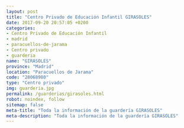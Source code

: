 ```yaml
---
layout: post
title: "Centro Privado de Educación Infantil GIRASOLES"
date: 2017-09-20 20:57:05 +0200
categories:
- Centro Privado de Educación Infantil
- madrid
- paracuellos-de-jarama
- Centro privado
- guarderia
name: "GIRASOLES"
province: "Madrid"
location: "Paracuellos de Jarama"
code: "28068980"
type: "Centro privado"
img: guarderia.jpg
permalink: /guarderias/girasoles.html
robot: noindex, follow
sitemap: false
meta-title: "Toda la información de la guardería GIRASOLES"
meta-description: "Toda la información de la guardería GIRASOLES"
---
```

